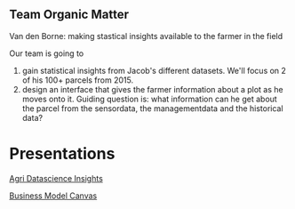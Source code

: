 ## Team Organic Matter
Van den Borne: making stastical insights available to the farmer in the field

Our team is going to

1. gain statistical insights from Jacob's different datasets. We'll focus on 2 of his 100+ parcels from 2015.
2. design an interface that gives the farmer information about a plot as he moves onto it. Guiding question is: what information can he get about the parcel from the sensordata, the managementdata and the historical data?

# Presentations

[Agri Datascience Insights](https://docs.google.com/presentation/d/1FecWW_rcfGUer9UkwcSB5VLkbM1H_tTOJz3XBOhhV00/edit)

[Business Model Canvas](https://docs.google.com/presentation/d/1tUjtL-y2_pC1raakxHwKpq71NaVM5b-FFUVkTvYy6qg/edit?usp=sharing)
